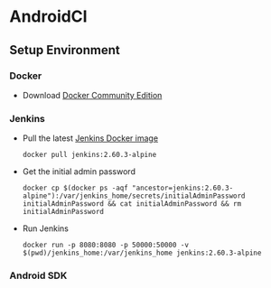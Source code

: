 # AndroidCI

## Setup Environment

### Docker

* Download [Docker Community Edition](https://store.docker.com/search?offering=community&type=edition)

### Jenkins

* Pull the latest [Jenkins Docker image](https://hub.docker.com/_/jenkins/)
  ```console
  docker pull jenkins:2.60.3-alpine
  ```
* Get the initial admin password
   ```console
   docker cp $(docker ps -aqf "ancestor=jenkins:2.60.3-alpine"):/var/jenkins_home/secrets/initialAdminPassword initialAdminPassword && cat initialAdminPassword && rm initialAdminPassword
   ```
* Run Jenkins
   ```console
   docker run -p 8080:8080 -p 50000:50000 -v $(pwd)/jenkins_home:/var/jenkins_home jenkins:2.60.3-alpine
   ```

### Android SDK

